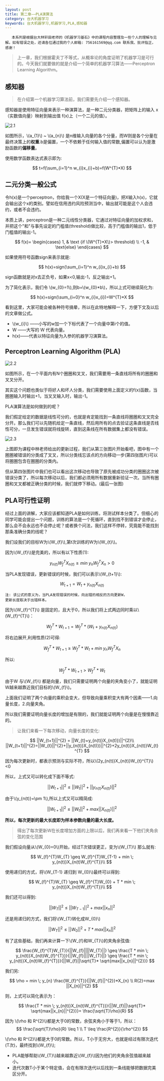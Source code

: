 ```yaml
---
layout: post
title: 第二章——PLA演算法
category: 台大机器学习
keywords: 台大机器学习,机器学习,PLA,感知器
---
```


```
   本系列是根据台大林轩田老师的《机器学习基石》中的课程内容整理及一些个人的理解与见解。如有错误之处，还请各位通过我的个人邮箱: 756161569@qq.com 联系我、批评指正，感谢！
```

> 上一章，我们根据霍夫丁不等式，从概率论的角度证明了机器学习是可行的。今天我们就要做的就是介绍一个简单的机器学习算法——Perceptron Learning Algorithm。

## 感知器

> 在介绍第一个机器学习算法前，我们需要先介绍一个感知器。
 
感知器是使用特征向量来表示一种演算法，是一种二元分类器，把矩阵上的输入 x（实数值向量）映射到输出值 f(x)上（一个二元的值）。

![2.1](https://raw.githubusercontent.com/keepCodingDream/blog.io/master/assets/img/taiwan/2.1.png)

如图所示，\\(a_{1}\\) ~ \\(a_{n}\\) 是n维输入向量的各个分量，而W则是各个分量在最终决策上的**权重**.b是偏置，一个不依赖于任何输入值的常数,偏置可以认为是激励函数的**偏移量**。

使用数学函数表达式表示即为:

$$
  t=f(\sum_{i=1}^n w_{i}x_{i}+b)=f(W^{T}*X)
$$

## 二元分类一般公式

令h(x)是一个perceptron，你给我一个X(X是一个特征向量)，把X输入h(x)，它就会输出这个x的类别。譬如在信用违约风险预测当中，输出就可能是这个人会违约，或者不会违约。

本质上讲，perceptron是一种二元线性分类器，它通过对特征向量的加权求和，并把这个"和"与事先设定的门槛值(threshold)做比较，高于门槛值的输出1，低于门槛值的输出-1。

$$ 
f(x)= \begin{cases} 1, & \text {if  \(W^{T}*X\)>  threshold} \\ -1, & \text{else} \end{cases} 
$$

如果使用符号函数sign来表示就是:

$$
  h(x)=sign(\sum_{i=1}^n w_{i}x_{i}+b)
$$

sign函数就是对x去正负号，如果x<0,输出-1，反之输出+1。

为了简化表示，我们令 \\(w_{0}=1\\),则b=\\(w_{0}*b\\)，所以上式可继续简化为:

$$
  h(x)=sign(\sum_{i=0}^n w_{i}x_{i})=W^{T}*X
$$

看到这里，大家可能会被各种符号搞晕，所以在此特地解释一下，方便下文及以后的文章做公式。

* \\(w_{i}\\) ——小写的w加一个下标代表了一个向量中第i个的值。
* W ——大写的 W 代表向量。
* h(x)——代表以特征向量为入参的机器学习演算法。

## Perceptron Learning Algorithm (PLA)

![2.2](https://raw.githubusercontent.com/keepCodingDream/blog.io/master/assets/img/taiwan/2.2.png)

如图所示，在一个平面内有N个圈圈和叉叉，我们需要用一条直线将所有的圈圈和叉叉分开。

其实这个问题也类似于将好人和坏人分类，我们需要使用上面定义的f(x)函数，当圈圈输入时输出+1，当叉叉输入时，输出-1。

PLA演算法是如何做到的呢？

我们假定给定的数据是线性可分的，也就是肯定能找到一条直线将圈圈和叉叉完全分开。那么我们可以先随机给定一条直线，然后用所有的点去验证这条直线是否线性可分，一旦发生错误就将线旋转，直到这条线在所有数据集上都没有错误。

![2.3](https://raw.githubusercontent.com/keepCodingDream/blog.io/master/assets/img/taiwan/2.4.png)

上图即为课程中林老师给出的更新过程，我们从第三张图片开始看吧，图中有一个圈圈被错误的分类成了叉叉，所以分类线忘该点的方向移动一步(第四张图片)可以将圈圈包含在圈圈的分类内。

但从第四张图片中我们也可以看出这次移动也导致了原先被成功分类的圈圈这次被错误分类了，所以每次移动以后，我们都必须用所有数据重新验证一次。当所有圈圈和叉叉都被正确分类的时候，我们就停下移动。(最后一张图)

## PLA可行性证明

经过上面的讲解，大家应该都知道PLA是如何训练，将测试样本分类了。但细心的同学可能会提出一个问题，训练的算法是一个死循环，直到找不到错误才会停止，那么会不会永远也不会停止呢？或者换个问法，我们这样不停转，究竟能不能找到那条准确分类的线呢？

我们设我们的目标W为\\(W_{f}\\),第t次训练的W为\\(W_{t}\\)。

因为\\(W_{f}\\)是完美的，所以有以下性质(1):

$$
y_{n(t)}W_{f}^{T}X_{n(t)} \geq min \; y_{n}W_{f}^{T}X_{n} > 0
$$

当PLA发现错误，更新错误的时候，我们可以表示\\(W_{t+1}\\):

$$
   W_{t+1}=W_{t}+y_{n(t)}X_{n(t)}
$$

```
注: 该公式的意义为，当PLA发现错误的时候，向出错的相反的方向更新W，
更新长度取决于出错样本。
```
因为\\(W_{f}^{T}\\) 是固定的，且大于0，所以我们将上式两边同时乘以\\(W_{f}^{T}\\)：

$$
  W_{f}^{T}*W_{t+1}=W_{f}^{T}*(W_{t}+y_{n(t)}X_{n(t)})
$$

将右边展开,利用性质(2)可得:

$$
   W_{f}^{T}*W_{t+1}\geq W_{f}^{T}*W_{t}+ min \; y_{n}W_{f}^{T}X_{n}
$$

所以:

$$
  W_{f}^{T}*W_{t+1} > W_{f}^{T}*W_{t}
$$

由于W 与\\(W_{f}\\) 都是向量，我们只需要证明两个向量的夹角变小了，就能证明W越来越靠近我们目标的\\(W_{f}\\)。

上面我们证明了两个向量的乘积会变大，但导致向量乘积变大有两个因素——1.向量长度，2.向量夹角。

所以我们需要证明向量长度的增加是有限的，我们就能证明两个向量是在慢慢靠近的。

> 让我们来看一下每次移动，向量长度的变化:

$$
  ||W_{t+1}||^{2} = ||W_{t}+y_{n(t)}X_{n(t)})||^{2}\\
  ||W_{t+1}||^{2}=||W_{t}||^{2}+||y_{n(t)}X_{n(t)})||^{2}+2y_{n(t)}X_{n(t)}W_{t}^{T}
$$

因为每次更新时，都表示预测与实际不符，所以\\(2y_{n(t)}X_{n(t)}W_{t}^{T}\\)<0

所以，上式又可以转化成下面不等式:

$$
  ||W_{t+1}||^{2} \leq ||W_{t}||^{2}+||y_{n(t)}X_{n(t)})||^{2}
$$
  
由于\\(y_{n(t)}=\pm 1\\),所以上式又可以精简成:

$$
  ||W_{t+1}||^{2} \leq ||W_{t}||^{2}+max||X_{n(t)})||^{2}
$$

**所以，每次更新的最大长度即为样本参数向量的最大长度。**

> 得出了每次更新W在长度增加方面的上限以后，我们再来看一下他们夹角余弦的变化范围

我们假设向量从\\(W_{0}=0\\)开始，经过T次错误更正，变为\\(W_{T}\\) 那么就有:

$$
  W_{f}^{T}W_{T} \geq  W_{f}^{T}W_{T-1} + min \; y_{n(t)}X_{n(t)W_{f}^{T}}\\
$$

使用递归的方式，将\\(W_{T-1} 递归到 W_{0}\\)最终可以得到:

$$
  W_{f}^{T}W_{T} \geq  W_{f}^{T}W_{0} + T * min \; y_{n(t)}X_{n(t)W_{f}^{T}}\\
$$

我们还可以得到:

$$
  ||W_{T}||^{2} \leq ||W_{T-1}||^{2} + max||x_{n}||^{2}
$$

还是用递归的方式，我们将\\(W_{T}转化成W_{0}\\)

$$
  ||W_{T}||^{2} \leq ||W_{0}||^{2}+T*max||x_{n}||^{2}
$$

有了这些基础，我们再来计算一下\\(W_{f}和W_{T}\\)的夹角余弦值:

$$
 \frac{W_{f}^{T}W_{T}}{||W_{f}||||W_{T}||} \geq 
 \frac{T * min \; y_{n(t)}X_{n(t)W_{f}^{T}}}{||W_{f}||||W_{T}||} \geq
 \frac{T * min \; y_{n(t)}X_{n(t)W_{f}^{T}}}{||W_{f}||\sqrt{T}* \sqrt{max||x_{n}||^{2}}}
$$

我们另:

$$
 \rho = min \; y_{n} \frac{W_{f}^{T}}{||W_{f}||^{2}}*X_{n} \\
 R{2}=max ||X_{n}||^{2}
$$

则，上式可以简化表示为：

$$
 \frac{T * min \; y_{n(t)}X_{n(t)W_{f}^{T}}}{||W_{f}||\sqrt{T}* \sqrt{max||x_{n}||^{2}}}= \frac{\sqrt{T}\rho}{R}
$$

因为 \\(\rho 和 R^{2}\\)都是大于0的常数，余弦夹角小于等于1，所以：
$$
 \frac{\sqrt{T}\rho}{R} \leq 1 \\
 T \leq \frac{R^{2}}{\rho^{2}}
$$

\\(\rho 和 R^{2}\\)都是大于0的常数。所以，T小于无穷大，也就是经过有限次迭代(T次)，最终找到\\(W_{f}\\);

* PLA能够帮助\\(W_{T}\\)越来越靠近\\(W_{f}\\)因为他们的夹角余弦值越来越小。
* 迭代次数T小于某个特定值，会在有限次迭代以后找到一条线能够把数据完美区分开。

